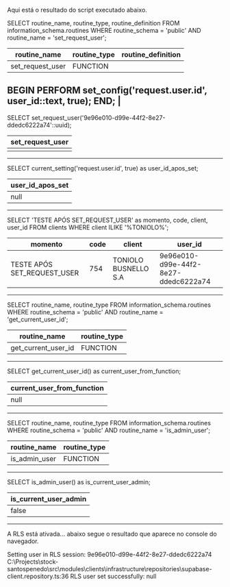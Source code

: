 Aqui está o resultado do script executado abaixo.

SELECT 
    routine_name,
    routine_type,
    routine_definition
FROM information_schema.routines 
WHERE routine_schema = 'public' 
AND routine_name = 'set_request_user';

| routine_name     | routine_type | routine_definition                                                                     |
| ---------------- | ------------ | -------------------------------------------------------------------------------------- |
| set_request_user | FUNCTION     | 
  BEGIN
    PERFORM set_config('request.user.id', user_id::text, true);
  END;
   |
-----------------------------------------------------

SELECT set_request_user('9e96e010-d99e-44f2-8e27-ddedc6222a74'::uuid);

| set_request_user |
| ---------------- |
|                  |

----------------------------------------------

SELECT current_setting('request.user.id', true) as user_id_apos_set;

| user_id_apos_set |
| ---------------- |
| null             |

-----------------------------------------

SELECT 
    'TESTE APÓS SET_REQUEST_USER' as momento,
    code,
    client,
    user_id
FROM clients 
WHERE client ILIKE '%TONIOLO%';

| momento                     | code | client               | user_id                              |
| --------------------------- | ---- | -------------------- | ------------------------------------ |
| TESTE APÓS SET_REQUEST_USER | 754  | TONIOLO BUSNELLO S.A | 9e96e010-d99e-44f2-8e27-ddedc6222a74 |

------------------------------------------

SELECT 
    routine_name,
    routine_type
FROM information_schema.routines 
WHERE routine_schema = 'public' 
AND routine_name = 'get_current_user_id';

| routine_name        | routine_type |
| ------------------- | ------------ |
| get_current_user_id | FUNCTION     |

--------------------------------------------

SELECT get_current_user_id() as current_user_from_function;

| current_user_from_function |
| -------------------------- |
| null                       |

-------------------------------------------

SELECT 
    routine_name,
    routine_type
FROM information_schema.routines 
WHERE routine_schema = 'public' 
AND routine_name = 'is_admin_user';

| routine_name  | routine_type |
| ------------- | ------------ |
| is_admin_user | FUNCTION     |

--------------------------------------

SELECT is_admin_user() as is_current_user_admin;

| is_current_user_admin |
| --------------------- |
| false                 |

----------------------

A RLS está ativada... abaixo segue o resultado que aparece no console do navegador.

Setting user in RLS session: 9e96e010-d99e-44f2-8e27-ddedc6222a74
C:\Projects\stock-santospenedo\src\modules\clients\infrastructure\repositories\supabase-client.repository.ts:36 RLS user set successfully: null